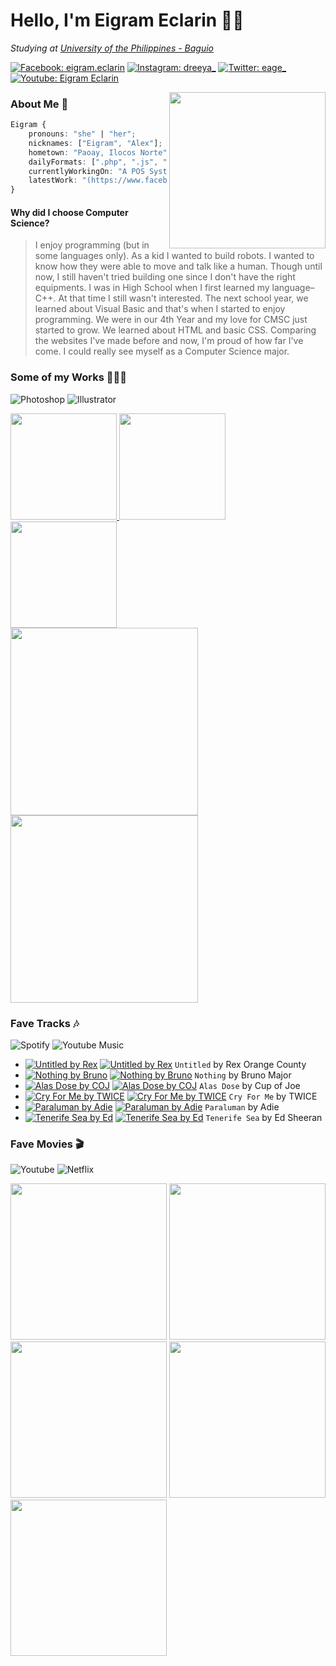 # Hello, I'm Eigram Eclarin 👋🏻

*Studying at [University of the Philippines - Baguio](https://web.upb.edu.ph)* 

[![Facebook: eigram.eclarin](https://img.shields.io/badge/Facebook-1877F2?style=for-the-badge&logo=facebook&logoColor=white)](https://facebook.com/eigram.eclarin)
[![Instagram: dreeya_](https://img.shields.io/badge/Instagram-E4405F?style=for-the-badge&logo=instagram&logoColor=white)](https://instagram.com/dreeya_)
[![Twitter: eage_](https://img.shields.io/badge/Twitter-1DA1F2?style=for-the-badge&logo=twitter&logoColor=white)](https://twitter.com/eage_)
[![Youtube: Eigram Eclarin](https://img.shields.io/badge/Youtube-FF0000?style=for-the-badge&logo=youtube&logoColor=white)](https://www.youtube.com/channel/UC8nm1Hw7z-a7vb6iJtQ4Ghw)

<img src="https://i.im.ge/2021/09/18/TPDFqG.png" align="right" height="250px">

### About Me 📝
```css
Eigram {
    pronouns: "she" | "her";
    nicknames: ["Eigram", "Alex"];
    hometown: "Paoay, Ilocos Norte";
    dailyFormats: [".php", ".js", ".html", ".css", ".sql", ".java", ".psd", ".ai", ".prproj"];
    currentlyWorkingOn: "A POS System";
    latestWork: "(https://www.facebook.com/taguipuropaoaylakeresort/posts/pfbid02CW2HBfZb3mUYp27dqXWdrt2YpP1LfkemPmZNdNTg8wqN2dW3HVZznqckubZy7xgcl)";
}
```
#### Why did I choose Computer Science?
> I enjoy programming (but in some languages only). As a kid I wanted to build robots. I wanted to know how they were able to move and talk like a human. Though until now, I still haven't tried building one since I don't have the right equipments. I was in High School when I first learned my language– C++. At that time I still wasn't interested. The next school year, we learned about Visual Basic and that's when I started to enjoy programming. We were in our 4th Year and my love for CMSC just started to grow. We learned about HTML and basic CSS. Comparing the websites I've made before and now, I'm proud of how far I've come. I could really see myself as a Computer Science major.

### Some of my Works 👩🏻‍💻

![Photoshop](https://aleen42.github.io/badges/src/photoshop.svg)
![Illustrator](https://aleen42.github.io/badges/src/illustrator.svg)

<div>
    <a href="https://www.facebook.com/UPNamnamaBaguio/posts/3637357723009652">
        <img height="170px" src="https://scontent.fmnl3-4.fna.fbcdn.net/v/t1.6435-9/140363247_3637344319677659_8329274909677442226_n.png?_nc_cat=102&ccb=1-5&_nc_sid=730e14&_nc_eui2=AeFWC6Mj6-zKBPDseX06rYO4p4xhCNW7EpunjGEI1bsSm96i4aeiEn_-kT3tMHMC1-h7BjUmX__35TQT_t4oGNdk&_nc_ohc=PsdQcm9nmKMAX9S2JjL&_nc_ht=scontent.fmnl3-4.fna&oh=b31dde5b0fda8defdd8ad72f2e3cf0ba&oe=616AE17E">
    </a>
    <a href="https://www.facebook.com/ysealinorthluzonhub/photos/a.101841004532850/479615096755437">
        <img height="170px" src="https://scontent.fmnl3-4.fna.fbcdn.net/v/t1.6435-9/160830405_479615100088770_7750249028856061338_n.jpg?_nc_cat=102&ccb=1-5&_nc_sid=e3f864&_nc_eui2=AeGN53TXl0d2Dnb6k1UnWpPrLDrE6hIC1BksOsTqEgLUGW899QiWxGRmYcxGP8VI_zds2y_12FS3QBfeyB0pgBXc&_nc_ohc=_zBcN3z4oNYAX8H_AHw&_nc_ht=scontent.fmnl3-4.fna&oh=2ec5f2ad2fff0d16355c9d74b524837e&oe=61698EAB">
    </a>
    <a href="https://www.facebook.com/UPNamnamaBaguio/posts/3629796380432453">
        <img height="170px" src="https://scontent.fmnl3-4.fna.fbcdn.net/v/t1.6435-9/139359143_3629727177106040_7545901901304597754_n.png?_nc_cat=107&ccb=1-5&_nc_sid=730e14&_nc_eui2=AeGUHU0DhBS3eGLyVCYABWBvGFjMyY6XZ60YWMzJjpdnrVyZ711Zjkal8dskItmq1a4gTH9dTjQjEN0W2cypmEGR&_nc_ohc=1Jy-lxfnemUAX8zKatM&_nc_ht=scontent.fmnl3-4.fna&oh=f63b0db7296f208fc15e1cd4f91c2d77&oe=616C6B6D">
    </a>
</div>
<div>
    <a href="https://www.facebook.com/UPNamnamaBaguio/posts/3140901689321927">
        <img height="300px" src="https://scontent.fmnl3-3.fna.fbcdn.net/v/t1.6435-9/109790370_3140890522656377_2729934893547275994_n.jpg?_nc_cat=103&ccb=1-5&_nc_sid=730e14&_nc_eui2=AeELsLGHcMeoT7yBqI8gIVFOH8Zl0waa1WQfxmXTBprVZJpvyg_xOVI559tavk7UGTPWt-tsXgLCMDquUJ_TfCWQ&_nc_ohc=Zk-s1aXdU0MAX_MhQ0r&tn=JdU45BSKmvIPMB3N&_nc_ht=scontent.fmnl3-3.fna&oh=4f9872ded9a76d3fec4ccc8eebfef51d&oe=616A6F62">
    </a>
    <a href="https://www.facebook.com/COMSCIatUP.BAG/posts/1442054636154936">
        <img height="300px" src="https://scontent.fmnl3-2.fna.fbcdn.net/v/t1.6435-9/p526x296/174289700_1442053622821704_6774635243868880635_n.jpg?_nc_cat=109&ccb=1-5&_nc_sid=730e14&_nc_eui2=AeH2ixbijo1Gsus2-KpnvTStZrd7taxT38Bmt3u1rFPfwFIqErVqVcG5CB7lrjge8qxpQt_Soxgp-44abyIzLq75&_nc_ohc=J_EoNG6vftEAX9KI4qH&_nc_ht=scontent.fmnl3-2.fna&oh=09240b4ba13d952412f44153d63fd2a9&oe=616A7D58">
    </a>
</div>

### Fave Tracks 🎶

![Spotify](https://img.shields.io/badge/Spotify-1ED760?&style=flat&logo=spotify&logoColor=white)
![Youtube Music](https://img.shields.io/badge/YouTube_Music-FF0000?style=flat&logo=youtube-music&logoColor=white)

* [![Untitled by Rex](https://upload.wikimedia.org/wikipedia/commons/thumb/1/19/Spotify_logo_without_text.svg/15px-Spotify_logo_without_text.svg.png)](https://open.spotify.com/album/6QN8oDUg0dJ8pguyXEO1ZE) [![Untitled by Rex](https://upload.wikimedia.org/wikipedia/commons/thumb/a/a0/YouTube_social_red_circle_%282017%29.svg/16px-YouTube_social_red_circle_%282017%29.svg.png)](https://music.youtube.com/watch?v=kxDSoFGGDuo&feature=share) `Untitled` by Rex Orange County
* [![Nothing by Bruno](https://upload.wikimedia.org/wikipedia/commons/thumb/1/19/Spotify_logo_without_text.svg/15px-Spotify_logo_without_text.svg.png)](https://open.spotify.com/album/6vxh3eBU46aqiwersrZ090) [![Nothing by Bruno](https://upload.wikimedia.org/wikipedia/commons/thumb/a/a0/YouTube_social_red_circle_%282017%29.svg/16px-YouTube_social_red_circle_%282017%29.svg.png)](https://music.youtube.com/watch?v=_sL1zwMFE1I&feature=share) `Nothing` by Bruno Major
* [![Alas Dose by COJ](https://upload.wikimedia.org/wikipedia/commons/thumb/1/19/Spotify_logo_without_text.svg/15px-Spotify_logo_without_text.svg.png)](https://open.spotify.com/track/2QU6SlYOcNGhXNUC6dcwSN?si=862296c1f189425c) [![Alas Dose by COJ](https://upload.wikimedia.org/wikipedia/commons/thumb/a/a0/YouTube_social_red_circle_%282017%29.svg/16px-YouTube_social_red_circle_%282017%29.svg.png)](https://music.youtube.com/watch?v=RWS6xoFxv-A&feature=share) `Alas Dose` by Cup of Joe
* [![Cry For Me by TWICE](https://upload.wikimedia.org/wikipedia/commons/thumb/1/19/Spotify_logo_without_text.svg/15px-Spotify_logo_without_text.svg.png)](https://open.spotify.com/track/2xtP8RNbo2BEMzLX7tK7aq?si=a8ce299473d748b0) [![Cry For Me by TWICE](https://upload.wikimedia.org/wikipedia/commons/thumb/a/a0/YouTube_social_red_circle_%282017%29.svg/16px-YouTube_social_red_circle_%282017%29.svg.png)](https://music.youtube.com/watch?v=y0nVpR8DO7I&feature=share) `Cry For Me` by TWICE
* [![Paraluman by Adie](https://upload.wikimedia.org/wikipedia/commons/thumb/1/19/Spotify_logo_without_text.svg/15px-Spotify_logo_without_text.svg.png)](https://open.spotify.com/track/5Hm2MJQ4ECvQmH5QWCMQrR?si=6f177d80eb1a4605) [![Paraluman by Adie](https://upload.wikimedia.org/wikipedia/commons/thumb/a/a0/YouTube_social_red_circle_%282017%29.svg/16px-YouTube_social_red_circle_%282017%29.svg.png)](https://music.youtube.com/watch?v=pbh62iKeYvs&feature=share) `Paraluman` by Adie
* [![Tenerife Sea by Ed](https://upload.wikimedia.org/wikipedia/commons/thumb/1/19/Spotify_logo_without_text.svg/15px-Spotify_logo_without_text.svg.png)](https://open.spotify.com/track/1HbcclMpw0q2WDWpdGCKdS?si=2ffd0accfc1141b5) [![Tenerife Sea by Ed](https://upload.wikimedia.org/wikipedia/commons/thumb/a/a0/YouTube_social_red_circle_%282017%29.svg/16px-YouTube_social_red_circle_%282017%29.svg.png)](https://music.youtube.com/watch?v=4rg6puSP9ks&feature=share) `Tenerife Sea` by Ed Sheeran

### Fave Movies 🎬

![Youtube](https://img.shields.io/badge/YouTube-FF0000?style=flat&logo=youtube&logoColor=white)
![Netflix](https://img.shields.io/badge/Netflix-E50914?style=flat&logo=netflix&logoColor=white)

<div>
    <a href="https://boxd.it/948A"><img src="https://i.pinimg.com/originals/01/75/76/017576d9ef1d839e29c12224dd39687b.jpg" height="250px"></a>
    <a href="https://boxd.it/htya"><img src="https://upload.wikimedia.org/wikipedia/en/3/36/Changing_Partners_%28film%29.jpg" height="250px"></a>
    <a href="https://boxd.it/2aZm"><img src="https://m.media-amazon.com/images/M/MV5BYzVmYzVkMmUtOGRhMi00MTNmLThlMmUtZTljYjlkMjNkMjJkXkEyXkFqcGdeQXVyNDk3NzU2MTQ@._V1_.jpg" height="250px"></a>
    <a href="https://boxd.it/cUqs"><img src="https://m.media-amazon.com/images/M/MV5BNGYyNmI3M2YtNzYzZS00OTViLTkxYjAtZDIyZmE1Y2U1ZmQ2XkEyXkFqcGdeQXVyMTA4NjE0NjEy._V1_.jpg" height="250px"></a>
    <a href="https://boxd.it/1XPy"><img src="https://m.media-amazon.com/images/M/MV5BNWFhZTc4NDEtNDA0MS00NmFiLWFlNzUtMDM0NTExNjc3NzZhXkEyXkFqcGdeQXVyMzI0NDc4ODY@._V1_FMjpg_UX1000_.jpg" height="250px"></a>
</div>
